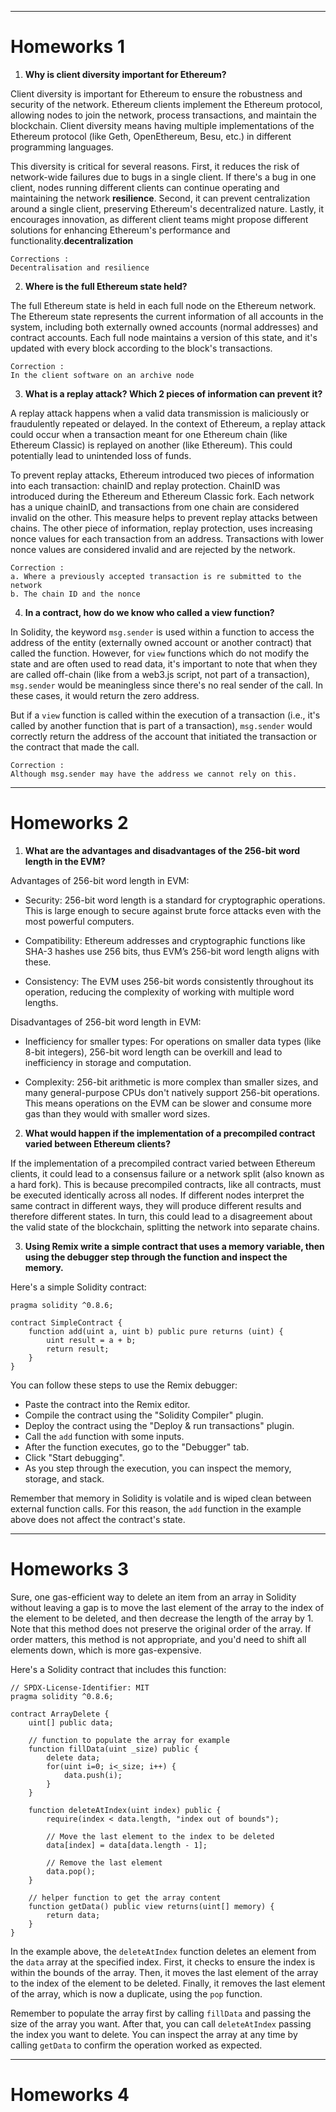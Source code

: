 
---

# Homeworks 1

1. **Why is client diversity important for Ethereum?**

Client diversity is important for Ethereum to ensure the robustness and security of the network. Ethereum clients implement the Ethereum protocol, allowing nodes to join the network, process transactions, and maintain the blockchain. Client diversity means having multiple implementations of the Ethereum protocol (like Geth, OpenEthereum, Besu, etc.) in different programming languages. 

This diversity is critical for several reasons. First, it reduces the risk of network-wide failures due to bugs in a single client. If there's a bug in one client, nodes running different clients can continue operating and maintaining the network **resilience**. Second, it can prevent centralization around a single client, preserving Ethereum's decentralized nature. Lastly, it encourages innovation, as different client teams might propose different solutions for enhancing Ethereum's performance and functionality.**decentralization**

```
Corrections : 
Decentralisation and resilience
```
2. **Where is the full Ethereum state held?**

The full Ethereum state is held in each full node on the Ethereum network. The Ethereum state represents the current information of all accounts in the system, including both externally owned accounts (normal addresses) and contract accounts. Each full node maintains a version of this state, and it's updated with every block according to the block's transactions.

```
Correction :
In the client software on an archive node
```

3. **What is a replay attack? Which 2 pieces of information can prevent it?**

A replay attack happens when a valid data transmission is maliciously or fraudulently repeated or delayed. In the context of Ethereum, a replay attack could occur when a transaction meant for one Ethereum chain (like Ethereum Classic) is replayed on another (like Ethereum). This could potentially lead to unintended loss of funds.

To prevent replay attacks, Ethereum introduced two pieces of information into each transaction: chainID and replay protection. ChainID was introduced during the Ethereum and Ethereum Classic fork. Each network has a unique chainID, and transactions from one chain are considered invalid on the other. This measure helps to prevent replay attacks between chains. The other piece of information, replay protection, uses increasing nonce values for each transaction from an address. Transactions with lower nonce values are considered invalid and are rejected by the network.

```
Correction :
a. Where a previously accepted transaction is re submitted to the network
b. The chain ID and the nonce
```

4. **In a contract, how do we know who called a view function?**

In Solidity, the keyword `msg.sender` is used within a function to access the address of the entity (externally owned account or another contract) that called the function. However, for `view` functions which do not modify the state and are often used to read data, it's important to note that when they are called off-chain (like from a web3.js script, not part of a transaction), `msg.sender` would be meaningless since there's no real sender of the call. In these cases, it would return the zero address. 

But if a `view` function is called within the execution of a transaction (i.e., it's called by another function that is part of a transaction), `msg.sender` would correctly return the address of the account that initiated the transaction or the contract that made the call.

```
Correction :
Although msg.sender may have the address we cannot rely on this.
```
---

# Homeworks 2

1. **What are the advantages and disadvantages of the 256-bit word length in the EVM?**

Advantages of 256-bit word length in EVM:

- Security: 256-bit word length is a standard for cryptographic operations. This is large enough to secure against brute force attacks even with the most powerful computers.
  
- Compatibility: Ethereum addresses and cryptographic functions like SHA-3 hashes use 256 bits, thus EVM’s 256-bit word length aligns with these.

- Consistency: The EVM uses 256-bit words consistently throughout its operation, reducing the complexity of working with multiple word lengths.

Disadvantages of 256-bit word length in EVM:

- Inefficiency for smaller types: For operations on smaller data types (like 8-bit integers), 256-bit word length can be overkill and lead to inefficiency in storage and computation.
  
- Complexity: 256-bit arithmetic is more complex than smaller sizes, and many general-purpose CPUs don't natively support 256-bit operations. This means operations on the EVM can be slower and consume more gas than they would with smaller word sizes.

2. **What would happen if the implementation of a precompiled contract varied between Ethereum clients?**

If the implementation of a precompiled contract varied between Ethereum clients, it could lead to a consensus failure or a network split (also known as a hard fork). This is because precompiled contracts, like all contracts, must be executed identically across all nodes. If different nodes interpret the same contract in different ways, they will produce different results and therefore different states. In turn, this could lead to a disagreement about the valid state of the blockchain, splitting the network into separate chains. 

3. **Using Remix write a simple contract that uses a memory variable, then using the debugger step through the function and inspect the memory.**

Here's a simple Solidity contract:

```solidity
pragma solidity ^0.8.6;

contract SimpleContract {
    function add(uint a, uint b) public pure returns (uint) {
        uint result = a + b;
        return result;
    }
}
```

You can follow these steps to use the Remix debugger:

- Paste the contract into the Remix editor.
- Compile the contract using the "Solidity Compiler" plugin.
- Deploy the contract using the "Deploy & run transactions" plugin.
- Call the `add` function with some inputs.
- After the function executes, go to the "Debugger" tab.
- Click "Start debugging".
- As you step through the execution, you can inspect the memory, storage, and stack.

Remember that memory in Solidity is volatile and is wiped clean between external function calls. For this reason, the `add` function in the example above does not affect the contract's state.

---

# Homeworks 3

Sure, one gas-efficient way to delete an item from an array in Solidity without leaving a gap is to move the last element of the array to the index of the element to be deleted, and then decrease the length of the array by 1. Note that this method does not preserve the original order of the array. If order matters, this method is not appropriate, and you'd need to shift all elements down, which is more gas-expensive.

Here's a Solidity contract that includes this function:

```solidity
// SPDX-License-Identifier: MIT
pragma solidity ^0.8.6;

contract ArrayDelete {
    uint[] public data;

    // function to populate the array for example
    function fillData(uint _size) public {
        delete data;
        for(uint i=0; i<_size; i++) {
            data.push(i);
        }
    }
    
    function deleteAtIndex(uint index) public {
        require(index < data.length, "index out of bounds");
        
        // Move the last element to the index to be deleted
        data[index] = data[data.length - 1];

        // Remove the last element
        data.pop();
    }

    // helper function to get the array content
    function getData() public view returns(uint[] memory) {
        return data;
    }
}
```
In the example above, the `deleteAtIndex` function deletes an element from the `data` array at the specified index. First, it checks to ensure the index is within the bounds of the array. Then, it moves the last element of the array to the index of the element to be deleted. Finally, it removes the last element of the array, which is now a duplicate, using the `pop` function.

Remember to populate the array first by calling `fillData` and passing the size of the array you want. After that, you can call `deleteAtIndex` passing the index you want to delete. You can inspect the array at any time by calling `getData` to confirm the operation worked as expected.

---

# Homeworks 4
